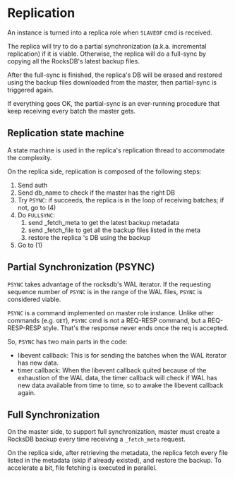 # Replication

An instance is turned into a replica role when `SLAVEOF` cmd is received.

The replica will try to do a partial synchronization (a.k.a. incremental replication) if it is viable. Otherwise, the replica will do a full-sync by copying all the RocksDB's latest backup files.

After the full-sync is finished, the replica's DB will be erased and restored using the backup files downloaded from the master, then partial-sync is triggered again.

If everything goes OK, the partial-sync is an ever-running procedure that keep receiving every batch the master gets.

## Replication state machine

A state machine is used in the replica's replication thread to accommodate the complexity.

On the replica side, replication is composed of the following steps:

1. Send auth
2. Send db_name to check if the master has the right DB
3. Try `PSYNC`: if succeeds, the replica is in the loop of receiving batches; if not, go to (4)
4. Do `FULLSYNC`:
    1. send _fetch_meta to get the latest backup metadata
    2. send _fetch_file to get all the backup files listed in the meta
    3. restore the replica 's DB using the backup
5. Go to (1)

## Partial Synchronization (PSYNC)

`PSYNC` takes advantage of the rocksdb's WAL iterator. If the requesting sequence number of `PSYNC` is in the range of the WAL files, `PSYNC` is considered viable.

`PSYNC` is a command implemented on master role instance. Unlike other commands (e.g. `GET`), `PSYNC` cmd is not a REQ-RESP command, but a REQ-RESP-RESP style. That's the response never ends once the req is accepted.

So, `PSYNC` has two main parts in the code:

* libevent callback: This is for sending the batches when the WAL iterator has new data.
* timer callback: When the libevent callback quited because of the exhaustion of the WAL data, the timer callback will check if WAL has new data available from time to time, so to awake the libevent callback again.

## Full Synchronization

On the master side, to support full synchronization, master must create a RocksDB backup every time receiving a `_fetch_meta` request.

On the replica side, after retrieving the metadata, the replica fetch every file listed in the metadata (skip if already existed), and restore the backup. To accelerate a bit, file fetching is executed in parallel.
